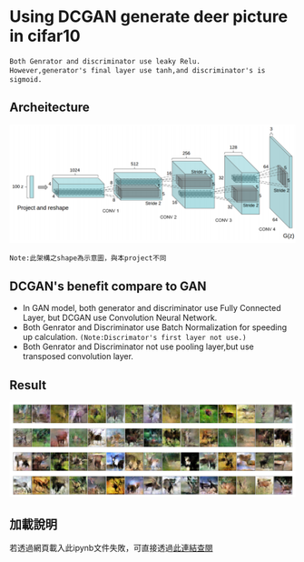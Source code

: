 # Using DCGAN generate deer picture in cifar10
```
Both Genrator and discriminator use leaky Relu.
However,generator's final layer use tanh,and discriminator's is sigmoid.
```
## Archeitecture
![error](https://github.com/JusticeLeee/DC_GAN/blob/master/DCGAN.png)
```
Note:此架構之shape為示意圖，與本project不同
```
## DCGAN's benefit compare to GAN
* In GAN model, both generator and discriminator use Fully Connected Layer, but DCGAN use Convolution Neural Network.
* Both Genrator and Discriminator use Batch Normalization for speeding up calculation. ```(Note:Discrimator's first layer not use.)```
* Both Genrator and Discriminator not use pooling layer,but use transposed convolution layer.
## Result
![error](https://github.com/JusticeLeee/DC_GAN/blob/master/deer.png)
## 加載說明
若透過網頁載入此ipynb文件失敗，可直接透過[此連結查閱](https://nbviewer.jupyter.org/github/JusticeLeee/DC_GAN/blob/master/DcGan_deer.ipynb)

